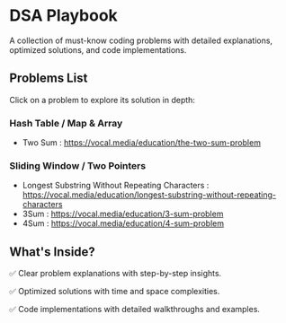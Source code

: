 # DSA Playbook

A collection of must-know coding problems with detailed explanations, optimized solutions, and code implementations.  

## Problems List 
Click on a problem to explore its solution in depth:  

### Hash Table / Map & Array 
- Two Sum : https://vocal.media/education/the-two-sum-problem

### Sliding Window / Two Pointers
- Longest Substring Without Repeating Characters : https://vocal.media/education/longest-substring-without-repeating-characters
- 3Sum : https://vocal.media/education/3-sum-problem
- 4Sum : https://vocal.media/education/4-sum-problem

## What's Inside? 
✅ Clear problem explanations with step-by-step insights.

✅ Optimized solutions with time and space complexities.

✅ Code implementations with detailed walkthroughs and examples.
